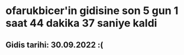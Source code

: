 # ofarukbicer'in gidisine son 5 gun 1 saat 44 dakika 37 saniye kaldi

## Gidis tarihi: 30.09.2022 :(